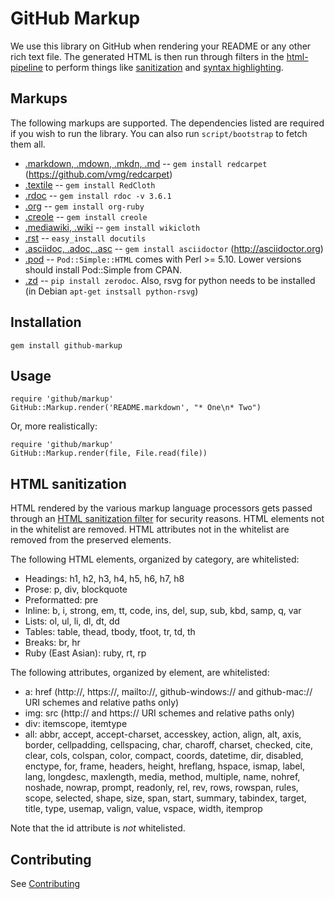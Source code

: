 GitHub Markup
=============

We use this library on GitHub when rendering your README or any other
rich text file. The generated HTML is then run through filters in the [html-pipeline](https://github.com/jch/html-pipeline) to perform things like [sanitization](#html-sanitization) and [syntax highlighting](https://github.com/jch/html-pipeline/blob/master/lib/html/pipeline/syntax_highlight_filter.rb).

Markups
-------

The following markups are supported.  The dependencies listed are required if
you wish to run the library. You can also run `script/bootstrap` to fetch them all.

* [.markdown, .mdown, .mkdn, .md](http://daringfireball.net/projects/markdown/) -- `gem install redcarpet` (https://github.com/vmg/redcarpet)
* [.textile](http://www.textism.com/tools/textile/) -- `gem install RedCloth`
* [.rdoc](http://rdoc.sourceforge.net/) -- `gem install rdoc -v 3.6.1`
* [.org](http://orgmode.org/) -- `gem install org-ruby`
* [.creole](http://wikicreole.org/) -- `gem install creole`
* [.mediawiki, .wiki](http://www.mediawiki.org/wiki/Help:Formatting) -- `gem install wikicloth`
* [.rst](http://docutils.sourceforge.net/rst.html) -- `easy_install docutils`
* [.asciidoc, .adoc, .asc](http://asciidoc.org/) -- `gem install asciidoctor` (http://asciidoctor.org)
* [.pod](http://search.cpan.org/dist/perl/pod/perlpod.pod) -- `Pod::Simple::HTML`
  comes with Perl >= 5.10. Lower versions should install Pod::Simple from CPAN.
* [.zd](https://github/odkq/zerodoc) -- `pip install zerodoc`.
  Also, rsvg for python needs to be installed (in Debian
  `apt-get instsall python-rsvg`)

Installation
-----------

    gem install github-markup

Usage
-----

    require 'github/markup'
    GitHub::Markup.render('README.markdown', "* One\n* Two")

Or, more realistically:

    require 'github/markup'
    GitHub::Markup.render(file, File.read(file))

HTML sanitization
-----------------

HTML rendered by the various markup language processors gets passed through an [HTML sanitization filter](https://github.com/jch/html-pipeline/blob/master/lib/html/pipeline/sanitization_filter.rb) for security reasons. HTML elements not in the whitelist are removed. HTML attributes not in the whitelist are removed from the preserved elements.

The following HTML elements, organized by category, are whitelisted:

* Headings: h1, h2, h3, h4, h5, h6, h7, h8
* Prose: p, div, blockquote
* Preformatted: pre
* Inline: b, i, strong, em, tt, code, ins, del, sup, sub, kbd, samp, q, var
* Lists: ol, ul, li, dl, dt, dd
* Tables: table, thead, tbody, tfoot, tr, td, th
* Breaks: br, hr
* Ruby (East Asian): ruby, rt, rp

The following attributes, organized by element, are whitelisted:

* a: href (http://, https://, mailto://, github-windows:// and github-mac:// URI schemes and relative paths only)
* img: src (http:// and https:// URI schemes and relative paths only)
* div: itemscope, itemtype
* all: abbr, accept, accept-charset, accesskey, action, align, alt, axis, border, cellpadding, cellspacing, char, charoff, charset, checked, cite, clear, cols, colspan, color, compact, coords, datetime, dir, disabled, enctype, for, frame, headers, height, hreflang, hspace, ismap, label, lang, longdesc, maxlength, media, method, multiple, name, nohref, noshade, nowrap, prompt, readonly, rel, rev, rows, rowspan, rules, scope, selected, shape, size, span, start, summary, tabindex, target, title, type, usemap, valign, value, vspace, width, itemprop

Note that the id attribute is *not* whitelisted.

Contributing
------------

See [Contributing](CONTRIBUTING.md)
